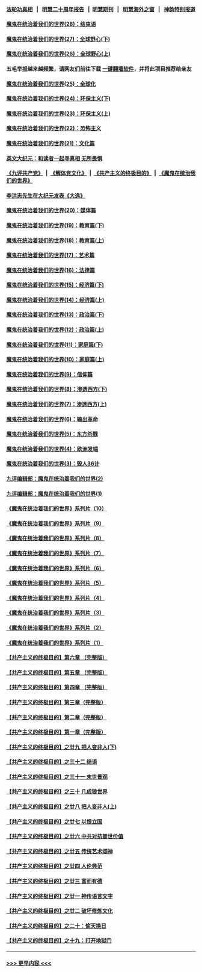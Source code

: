 #### [法轮功真相](https://github.com/gfw-breaker/truth/blob/master/README.md?t=0) &nbsp;&nbsp;|&nbsp;&nbsp; [明慧二十周年报告](https://github.com/gfw-breaker/mh-reports/blob/master/README.md?t=0) &nbsp;&nbsp;|&nbsp;&nbsp;[明慧期刊](https://github.com/gfw-breaker/mh-qikan) &nbsp;&nbsp;|&nbsp;&nbsp; [明慧海外之窗](https://github.com/gfw-breaker/mh-news/blob/master/README.md?t=0) &nbsp;&nbsp;|&nbsp;&nbsp; [神韵特别报道](https://github.com/gfw-breaker/mh-news/blob/master/shenyun.md?t=0)
#### [魔鬼在统治着我们的世界(28)：结束语](../pages/nsc422/n10936246.md?t=06171652) 
#### [魔鬼在统治着我们的世界(27)：全球野心(下)](../pages/nsc422/n10928319.md?t=06171652) 
#### [魔鬼在统治着我们的世界(26)：全球野心(上)](../pages/nsc422/n10900318.md?t=06171652) 
#### 五毛举报越来越频繁，请网友们前往下载 [一键翻墙软件](https://github.com/gfw-breaker/ssr-accounts)，并将此项目推荐给亲友
#### [魔鬼在统治着我们的世界(25)：全球化](../pages/nsc422/n10788205.md?t=06171652) 
#### [魔鬼在统治着我们的世界(24)：环保主义(下)](../pages/nsc422/n10695307.md?t=06171652) 
#### [魔鬼在统治着我们的世界(23)：环保主义(上)](../pages/nsc422/n10688613.md?t=06171652) 
#### [魔鬼在统治着我们的世界(22)：恐怖主义](../pages/nsc422/n10614727.md?t=06171652) 
#### [魔鬼在统治着我们的世界(21)：文化篇](../pages/nsc422/n10597706.md?t=06171652) 
#### [英文大纪元：和读者一起寻真相 无所畏惧](../pages/nsc422/n12542027.md?t=06171652) 
#### [《九评共产党》](https://github.com/begood0513/9ping.md/blob/master/README.md) &nbsp;|&nbsp; [《解体党文化》](../../../../jtdwh.md/blob/master/README.md)  &nbsp;|&nbsp; [《共产主义的终极目的》](../../../../gczydzjmd.md/blob/master/README.md) &nbsp;|&nbsp; [《魔鬼在统治我们的世界》](../../../../mgztzwmdsj.md/blob/master/README.md) 
#### [李洪志先生在大纪元发表《大选》](../pages/nsc422/n12534746.md?t=06171652) 
#### [魔鬼在统治着我们的世界(20)：媒体篇](../pages/nsc422/n10586579.md?t=06171652) 
#### [魔鬼在统治着我们的世界(19)：教育篇(下)](../pages/nsc422/n10564808.md?t=06171652) 
#### [魔鬼在统治着我们的世界(18)：教育篇(上)](../pages/nsc422/n10526970.md?t=06171652) 
#### [魔鬼在统治着我们的世界(17)：艺术篇](../pages/nsc422/n10499093.md?t=06171652) 
#### [魔鬼在统治着我们的世界(16)：法律篇](../pages/nsc422/n10485969.md?t=06171652) 
#### [魔鬼在统治着我们的世界(15)：经济篇(下)](../pages/nsc422/n10469975.md?t=06171652) 
#### [魔鬼在统治着我们的世界(14)：经济篇(上)](../pages/nsc422/n10457370.md?t=06171652) 
#### [魔鬼在统治着我们的世界(13)：政治篇(下)](../pages/nsc422/n10448270.md?t=06171652) 
#### [魔鬼在统治着我们的世界(12)：政治篇(上)](../pages/nsc422/n10444576.md?t=06171652) 
#### [魔鬼在统治着我们的世界(11)：家庭篇(下)](../pages/nsc422/n10440961.md?t=06171652) 
#### [魔鬼在统治着我们的世界(10)：家庭篇(上)](../pages/nsc422/n10435448.md?t=06171652) 
#### [魔鬼在统治着我们的世界(9)：信仰篇](../pages/nsc422/n10432159.md?t=06171652) 
#### [魔鬼在统治着我们的世界(8)：渗透西方(下)](../pages/nsc422/n10429603.md?t=06171652) 
#### [魔鬼在统治着我们的世界(7)：渗透西方(上)](../pages/nsc422/n10426013.md?t=06171652) 
#### [魔鬼在统治着我们的世界(6)：输出革命](../pages/nsc422/n10421536.md?t=06171652) 
#### [魔鬼在统治着我们的世界(5)：东方杀戮](../pages/nsc422/n10417707.md?t=06171652) 
#### [魔鬼在统治着我们的世界(4)：欧洲发端](../pages/nsc422/n10414890.md?t=06171652) 
#### [魔鬼在统治着我们的世界(3)：毁人36计](../pages/nsc422/n10411583.md?t=06171652) 
#### [九评编辑部：魔鬼在统治着我们的世界(2)](../pages/nsc422/n10410036.md?t=06171652) 
#### [九评编辑部：魔鬼在统治着我们的世界(1)](../pages/nsc422/n10406825.md?t=06171652) 
#### [《魔鬼在统治着我们的世界》系列片（10）](../pages/nsc422/n12292670.md?t=06171652) 
#### [《魔鬼在统治着我们的世界》系列片（9）](../pages/nsc422/n12290859.md?t=06171652) 
#### [《魔鬼在统治着我们的世界》系列片（8）](../pages/nsc422/n12287445.md?t=06171652) 
#### [《魔鬼在统治着我们的世界》系列片（7）](../pages/nsc422/n12283425.md?t=06171652) 
#### [《魔鬼在统治着我们的世界》系列片（6）](../pages/nsc422/n12282314.md?t=06171652) 
#### [《魔鬼在统治着我们的世界》系列片（5）](../pages/nsc422/n12281419.md?t=06171652) 
#### [《魔鬼在统治着我们的世界》系列片（4）](../pages/nsc422/n12274024.md?t=06171652) 
#### [《魔鬼在统治着我们的世界》系列片（3）](../pages/nsc422/n12271322.md?t=06171652) 
#### [《魔鬼在统治着我们的世界》系列片（2）](../pages/nsc422/n12269049.md?t=06171652) 
#### [《魔鬼在统治着我们的世界》系列片（1）](../pages/nsc422/n12267575.md?t=06171652) 
#### [【共产主义的终极目的】第六章 （完整版）](../pages/nsc422/n11428913.md?t=06171652) 
#### [【共产主义的终极目的】第五章 （完整版）](../pages/nsc422/n11428912.md?t=06171652) 
#### [【共产主义的终极目的】第四章 （完整版）](../pages/nsc422/n11428907.md?t=06171652) 
#### [【共产主义的终极目的】第三章（完整版）](../pages/nsc422/n11428848.md?t=06171652) 
#### [【共产主义的终极目的】第二章（完整版）](../pages/nsc422/n11428831.md?t=06171652) 
#### [【共产主义的终极目的】第一章（完整版）](../pages/nsc422/n11417651.md?t=06171652) 
#### [【共产主义的终极目的】之廿九 把人变非人(下)](../pages/nsc422/n11344140.md?t=06171652) 
#### [【共产主义的终极目的】之三十二 结语](../pages/nsc422/n11360535.md?t=06171652) 
#### [【共产主义的终极目的】之三十一 末世景观](../pages/nsc422/n11351129.md?t=06171652) 
#### [【共产主义的终极目的】之三十 几成狼世界](../pages/nsc422/n11348280.md?t=06171652) 
#### [【共产主义的终极目的】之廿八 把人变非人(上)](../pages/nsc422/n11340492.md?t=06171652) 
#### [【共产主义的终极目的】之廿七 以恨立国](../pages/nsc422/n11336944.md?t=06171652) 
#### [【共产主义的终极目的】之廿六 中共对抗普世价值](../pages/nsc422/n11324785.md?t=06171652) 
#### [【共产主义的终极目的】之廿五 传统艺术颂神](../pages/nsc422/n11296396.md?t=06171652) 
#### [【共产主义的终极目的】之廿四 人伦典范](../pages/nsc422/n11296397.md?t=06171652) 
#### [【共产主义的终极目的】之廿三 富而有德](../pages/nsc422/n11283598.md?t=06171652) 
#### [【共产主义的终极目的】之廿一 神传语言文字](../pages/nsc422/n11263265.md?t=06171652) 
#### [【共产主义的终极目的】之廿二 破坏修炼文化](../pages/nsc422/n11245728.md?t=06171652) 
#### [【共产主义的终极目的】之二十：偷天换日](../pages/nsc422/n11238846.md?t=06171652) 
#### [【共产主义的终极目的】之十九：打开地狱门](../pages/nsc422/n11206376.md?t=06171652) 

----
#### [ >>> 更早内容 <<< ](../indexes/nsc422-earlier.md)
